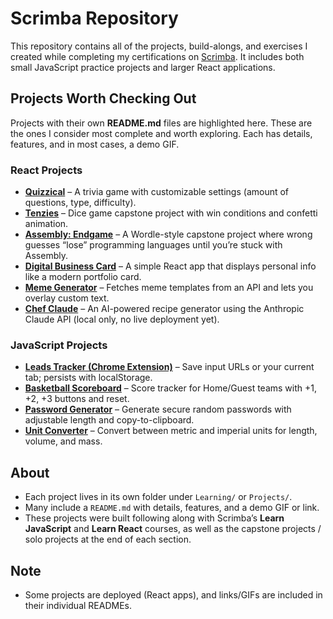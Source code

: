 # Scrimba Repository

This repository contains all of the projects, build-alongs, and exercises I created while completing my certifications on [Scrimba](https://scrimba.com/). It includes both small JavaScript practice projects and larger React applications.

## Projects Worth Checking Out
Projects with their own **README.md** files are highlighted here. These are the ones I consider most complete and worth exploring. Each has details, features, and in most cases, a demo GIF.

### React Projects
- [**Quizzical**](Projects/React/Quizzical) – A trivia game with customizable settings (amount of questions, type, difficulty).  
- [**Tenzies**](Projects/React/Tenzies) – Dice game capstone project with win conditions and confetti animation.  
- [**Assembly: Endgame**](Projects/React/AssemblyEndgame) – A Wordle-style capstone project where wrong guesses “lose” programming languages until you’re stuck with Assembly. 
- [**Digital Business Card**](Projects/React/Digital-Business-Card) – A simple React app that displays personal info like a modern portfolio card.  
- [**Meme Generator**](Learning/React/Meme_Generator) – Fetches meme templates from an API and lets you overlay custom text.   
- [**Chef Claude**](Learning/React/Chef-Claude) – An AI-powered recipe generator using the Anthropic Claude API (local only, no live deployment yet).  

### JavaScript Projects
- [**Leads Tracker (Chrome Extension)**](Learning/JavaScript/Chrome%20Extension) – Save input URLs or your current tab; persists with localStorage.  
- [**Basketball Scoreboard**](Projects/JavaScript/Basketball%20Scoreboard) – Score tracker for Home/Guest teams with +1, +2, +3 buttons and reset.  
- [**Password Generator**](Projects/JavaScript/Password%20Generator) – Generate secure random passwords with adjustable length and copy-to-clipboard.  
- [**Unit Converter**](Projects/JavaScript/Unit%20Converter) – Convert between metric and imperial units for length, volume, and mass.  

## About
- Each project lives in its own folder under `Learning/` or `Projects/`.  
- Many include a `README.md` with details, features, and a demo GIF or link.  
- These projects were built following along with Scrimba’s **Learn JavaScript** and **Learn React** courses, as well as the capstone projects / solo projects at the end of each section.  

## Note
- Some projects are deployed (React apps), and links/GIFs are included in their individual READMEs.  
